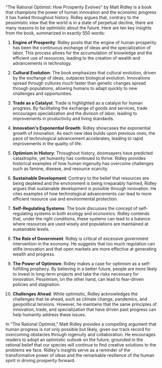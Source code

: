 "The Rational Optimist: How Prosperity Evolves" by Matt Ridley is a book that champions the power of human innovation and the economic progress it has fueled throughout history. Ridley argues that, contrary to the pessimistic view that the world is in a state of perpetual decline, there are many reasons to be optimistic about the future. Here are ten key insights from the book, summarized in exactly 550 words:

1. **Engine of Prosperity**: Ridley posits that the engine of human prosperity has been the continuous exchange of ideas and the specialization of labor. This process allows for the accumulation of knowledge and the efficient use of resources, leading to the creation of wealth and advancements in technology.

2. **Cultural Evolution**: The book emphasizes that cultural evolution, driven by the exchange of ideas, outpaces biological evolution. Innovations spread through cultures much faster than genetic changes spread through populations, allowing humans to adapt quickly to new challenges and opportunities.

3. **Trade as a Catalyst**: Trade is highlighted as a catalyst for human progress. By facilitating the exchange of goods and services, trade encourages specialization and the division of labor, leading to improvements in productivity and living standards.

4. **Innovation's Exponential Growth**: Ridley showcases the exponential growth of innovation. As each new idea builds upon previous ones, the pace of technological advancement accelerates, leading to rapid improvements in the quality of life.

5. **Optimism in History**: Throughout history, doomsayers have predicted catastrophe, yet humanity has continued to thrive. Ridley provides historical examples of how human ingenuity has overcome challenges such as famine, disease, and resource scarcity.

6. **Sustainable Development**: Contrary to the belief that resources are being depleted and the environment is being irreparably harmed, Ridley argues that sustainable development is possible through innovation. He cites examples of how technological advancements can lead to more efficient resource use and environmental protection.

7. **Self-Regulating Systems**: The book discusses the concept of self-regulating systems in both ecology and economics. Ridley contends that, under the right conditions, these systems can lead to a balance where resources are used wisely and populations are maintained at sustainable levels.

8. **The Role of Government**: Ridley is critical of excessive government intervention in the economy. He suggests that too much regulation can stifle innovation and that open markets are more effective at generating wealth and progress.

9. **The Power of Optimism**: Ridley makes a case for optimism as a self-fulfilling prophecy. By believing in a better future, people are more likely to invest in long-term projects and take the risks necessary for innovation. Pessimism, on the other hand, can lead to fear-driven policies and stagnation.

10. **Challenges Ahead**: While optimistic, Ridley acknowledges the challenges that lie ahead, such as climate change, pandemics, and geopolitical tensions. However, he maintains that the same principles of innovation, trade, and specialization that have driven past progress can help humanity address these issues.

In "The Rational Optimist," Matt Ridley provides a compelling argument that human progress is not only possible but likely, given our track record for overcoming obstacles through ingenuity and collaboration. He encourages readers to adopt an optimistic outlook on the future, grounded in the rational belief that our species will continue to find creative solutions to the problems we face. Ridley's insights serve as a reminder of the transformative power of ideas and the remarkable resilience of the human spirit in driving prosperity forward.